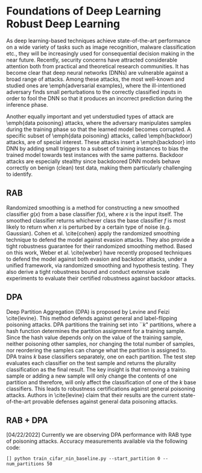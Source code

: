 # Foundations of Deep Learning Robust Deep Learning 

As deep learning-based techniques achieve state-of-the-art performance on a wide variety of tasks such as image recognition, malware classification etc., they will be increasingly used for consequential decision making in the near future. Recently, security concerns have attracted considerable attention both from practical and theoretical research communities. It has become clear that deep neural networks (DNNs) are vulnerable against a broad range of attacks. Among these attacks, the most well-known and studied ones are \emph{adversarial examples}, where the ill-intentioned adversary finds small perturbations to the correctly classified inputs in order to fool the DNN so that it produces an incorrect prediction during the inference phase.

Another equally important and yet understudied types of attack are \emph{data poisoning} attacks, where the adversary manipulates samples during the training phase so that the learned model becomes corrupted. A specific subset of \emph{data poisoning} attacks, called \emph{backdoor} attacks, are of special interest. These attacks insert a \emph{backdoor} into DNN by adding small triggers to a subset of training instances to bias the trained model towards test instances with the same patterns. Backdoor attacks are especially stealthy since backdoored DNN models behave correctly on benign (clean) test data, making them particularly challenging to identify. 


## RAB
Randomized smoothing is a method for constructing a new smoothed classifier $g(x)$ from a  base classifier $f(x)$, where $x$ is the input itself. The smoothed classifier returns whichever class the base classifier $f$ is most likely to return when $x$ is perturbed by a certain type of noise (e.g. Gaussian).  Cohen et al. \cite{cohen} apply the randomized smoothing technique to defend the model against evasion attacks. They also provide a tight robustness guarantee for their randomized smoothing method. Based on this work, Weber et al. \cite{weber} have recently proposed techniques to defend the model against both evasion and backdoor attacks, under a unified framework, via randomized smoothing and hypothesis testing. They also derive a tight robustness bound and conduct extensive scale experiments to evaluate their certified robustness against backdoor attacks.

## DPA
Deep Partition Aggregation (DPA) is proposed by Levine and Feizi \cite{levine}. This method defends against general and label-flipping poisoning attacks. DPA partitions the training set into ``$k$" partitions, where a hash function determines the partition assignment for a training sample. Since the hash value depends only on the value of the training sample, neither poisoning other samples, nor changing the total number of samples, nor reordering the samples can change what the partition is assigned to. DPA trains $k$ base classifiers separately, one on each partition. The test step evaluates each classifier on the test sample and returns the plurality classification as the final result. The key insight is that removing a training sample or adding a new sample will only change the contents of one partition and therefore, will only affect the classification of one of the $k$ base classifiers. This leads to robustness certifications against general poisoning attacks. Authors in \cite{levine} claim that their results are the current state-of-the-art provable defenses against general data poisoning attacks.

## RAB + DPA
[04/22/2022] Currently we are observing DPA performance with RAB type of poisoning attacks. Accuracy measurements available via the following code: <br/>
```
[] python train_cifar_nin_baseline.py --start_partition 0 --num_partitions 50
```
